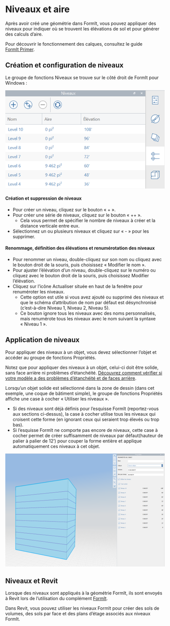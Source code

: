# Niveaux et aire

Après avoir créé une géométrie dans FormIt, vous pouvez appliquer des niveaux pour indiquer où se trouvent les élévations de sol et pour générer des calculs d’aire.

Pour découvrir le fonctionnement des calques, consultez le guide [FormIt Primer](../formit-primer/part-i/adding-floors-with-levels.md).

## Création et configuration de niveaux

Le groupe de fonctions Niveaux se trouve sur le côté droit de FormIt pour Windows :

![](../.gitbook/assets/20191217-levels-panel-1.png)

#### Création et suppression de niveaux

* Pour créer un niveau, cliquez sur le bouton « + ».
* Pour créer une série de niveaux, cliquez sur le bouton « ++ ».
   * Cela vous permet de spécifier le nombre de niveaux à créer et la distance verticale entre eux.
* Sélectionnez un ou plusieurs niveaux et cliquez sur « - » pour les supprimer.

#### Renommage, définition des élévations et renumérotation des niveaux

* Pour renommer un niveau, double-cliquez sur son nom ou cliquez avec le bouton droit de la souris, puis choisissez « Modifier le nom ».
* Pour ajuster l’élévation d’un niveau, double-cliquez sur le numéro ou cliquez avec le bouton droit de la souris, puis choisissez Modifier l’élévation.
* Cliquez sur l’icône Actualiser située en haut de la fenêtre pour renuméroter les niveaux.
   * Cette option est utile si vous avez ajouté ou supprimé des niveaux et que le schéma d’attribution de nom par défaut est désynchronisé \(c’est-à-dire Niveau 1, Niveau 2, Niveau 5\).
   * Ce bouton ignore tous les niveaux avec des noms personnalisés, mais renumérote tous les niveaux avec le nom suivant la syntaxe « Niveau 1 ».

## Application de niveaux

Pour appliquer des niveaux à un objet, vous devez sélectionner l’objet et accéder au groupe de fonctions Propriétés.

Notez que pour appliquer des niveaux à un objet, celui-ci doit être solide, sans face arrière ni problèmes d’étanchéité. [Découvrez comment vérifier si votre modèle a des problèmes d’étanchéité et de faces arrière](https://formit.autodesk.com/blog/post/repairing-solid-models).

Lorsqu’un objet solide est sélectionné dans la zone de dessin \(dans cet exemple, une coque de bâtiment simple\), le groupe de fonctions Propriétés affiche une case à cocher « Utiliser les niveaux ».

* Si des niveaux sont déjà définis pour l’esquisse FormIt \(reportez-vous aux sections ci-dessus\), la case à cocher utilise tous les niveaux qui croisent cette forme \(en ignorant ceux qui seraient trop élevés ou trop bas\).
* Si l’esquisse FormIt ne comporte pas encore de niveaux, cette case à cocher permet de créer suffisamment de niveaux par défaut\(hauteur de palier à palier de 12’\) pour couper la forme entière et applique automatiquement ces niveaux à cet objet.

![](../.gitbook/assets/20191217-properties-panel.png)

## Niveaux et Revit

Lorsque des niveaux sont appliqués à la géométrie FormIt, ils sont envoyés à Revit lors de l’utilisation du complément [FormIt](https://formit.autodesk.com/page/formit-revit).

Dans Revit, vous pouvez utiliser les niveaux FormIt pour créer des sols de volumes, des sols par face et des plans d’étage associés aux niveaux FormIt.



